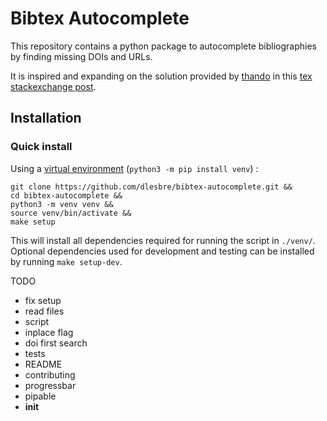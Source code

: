 # Bibtex Autocomplete

This repository contains a python package to autocomplete bibliographies by finding missing DOIs and URLs.

It is inspired and expanding on the solution provided by [thando](https://tex.stackexchange.com/users/182467/thando) in this [tex stackexchange post](https://tex.stackexchange.com/questions/6810/automatically-adding-doi-fields-to-a-hand-made-bibliography).

## Installation

### Quick install

Using a [virtual environment](https://docs.python.org/3/tutorial/venv.html) (`python3 -m pip install venv`) :

```
git clone https://github.com/dlesbre/bibtex-autocomplete.git &&
cd bibtex-autocomplete &&
python3 -m venv venv &&
source venv/bin/activate &&
make setup
```

This will install all dependencies required for running the script in `./venv/`. Optional dependencies used for development and testing can be installed by running `make setup-dev`.


TODO
- fix setup
- read files
- script
- inplace flag
- doi first search
- tests
- README
- contributing
- progressbar
- pipable
- __init__
